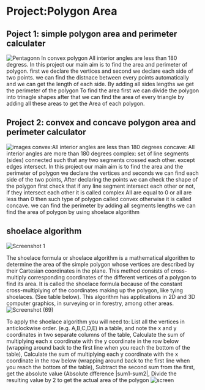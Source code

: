 # Project:Polygon Area
## Poject 1: simple polygon area and perimeter calculater
![Pentagonn](https://user-images.githubusercontent.com/99794453/182675547-2198e4d6-9cdb-429b-b75d-c39671f67166.jpg)
In convex polygon All interior angles are  less than 180 degress. 
In this project our main aim is to find the area and perimeter of polygon. first we declare the vertices 
and second we declare each side of two points. we can find the distnace between every points automatically and we can get the length of each side.
By adding all sides lengths we get the perimeter of the polygon 
To find the area first we can divide the polygon into trinagle shapes after that we can find the area of every triangle by adding all these areas to get the Area of each polygon.
## Project 2: convex and concave polygon area and perimeter calculator
![images](https://user-images.githubusercontent.com/99794453/182679801-c11e434d-f2cf-4bd9-bc12-d29a4d4ac927.png)
convex:All interior angles are less than 180 degrees
concave: All interior angles are more than 180 degrees
complex: set of line segments (sides) connected such that any two segments crossed each other. except edges intersect.
In this project our main aim is to find the area and the perimeter of polygon we declare the vertices 
and seconds we can find each side of the two points, After declaring the points we can check the shape of the polygon 
first check that if any line segment intersect each other or not, if they intersect each other it is called complex
All are equal to 0 or all are less than 0 then such type of polygon called convex otherwise it is called concave.
we can find the perimeter by adding all segments lengths
we can find the area of polygon by using shoelace algorithm
## shoelace algorithm
![Screenshot 1](https://user-images.githubusercontent.com/99794453/182764243-f46cdb10-053a-459e-aef1-9381189cdded.png)

The shoelace formula or shoelace algorithm is a mathematical algorithm to determine the area of the simple polygon whose vertices are described by their Cartesian coordinates in the plane.
This method consists of cross-multiply corresponding coordinates of the different vertices of a polygon to find its area. It is called the shoelace formula because of the constant cross-multiplying of the coordinates making up the polygon, like tying shoelaces. (See table below). This algorithm has applications in 2D and 3D computer graphics, in surveying or in forestry, among other areas.
![Screenshot (69)](https://user-images.githubusercontent.com/99794453/182764281-2b2456b5-e5b2-4091-9a62-3b4faa89214a.png)

To apply the shoelace algorithm you will need to:
List all the vertices in anticlockwise order. (e.g. A,B,C,D,E) in a table, and note the x and y coordinates in two separate columns of the table,
Calculate the sum of multiplying each x coordinate with the y coordinate in the row below (wrapping around back to the first line when you reach the bottom of the table),
Calculate the sum of multiplying each y coordinate with the x coordinate in the row below (wrapping around back to the first line when you reach the bottom of the table),
Subtract the second sum from the first, get the absolute value (Absolute dfference |sum1-sum2|,
Divide the resulting value by 2 to get the actual area of the polygon
![screen](https://user-images.githubusercontent.com/99794453/182765098-1976d57c-e015-4d5b-8932-14f090433d63.png)
